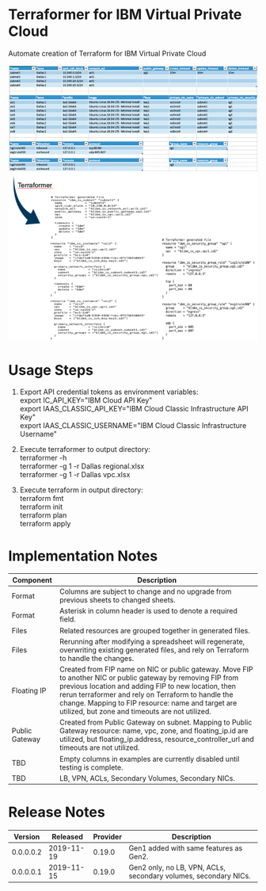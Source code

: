 # Terraformer for IBM Virtual Private Cloud

Automate creation of Terraform for IBM Virtual Private Cloud

![TerraformerExample](/images/terraformerexample.png)

# Usage Steps

1. Export API credential tokens as environment variables:\
export IC_API_KEY="IBM Cloud API Key"\
export IAAS_CLASSIC_API_KEY="IBM Cloud Classic Infrastructure API Key"\
export IAAS_CLASSIC_USERNAME="IBM Cloud Classic Infrastructure Username"

2. Execute terraformer to output directory:\
terraformer -h\
terraformer -g 1 -r Dallas regional.xlsx\
terraformer -g 1 -r Dallas vpc.xlsx

3. Execute terraform in output directory:\
terraform fmt\
terraform init\
terraform plan\
terraform apply
 
# Implementation Notes

| Component | Description |
| --- | --- |
| Format | Columns are subject to change and no upgrade from previous sheets to changed sheets. |
| Format | Asterisk in column header is used to denote a required field. |
| Files | Related resources are grouped together in generated files. |
| Files | Rerunning after modifying a spreadsheet will regenerate, overwriting existing generated files, and rely on Terraform to handle the changes. |
| Floating IP | Created from FIP name on NIC or public gateway.  Move FIP to another NIC or public gateway by removing FIP from previous location and adding FIP to new location, then rerun terraformer and rely on Terraform to handle the change.  Mapping to FIP resource: name and target are utilized, but zone and timeouts are not utilized. |
| Public Gateway | Created from Public Gateway on subnet.  Mapping to Public Gateway resource: name, vpc, zone, and floating_ip.id are utilized, but floating_ip.address, resource_controller_url and timeouts are not utilized. |
| TBD | Empty columns in examples are currently disabled until testing is complete. |
| TBD | LB, VPN, ACLs, Secondary Volumes, Secondary NICs. |

# Release Notes

| Version | Released | Provider | Description |
| --- | --- | --- | --- |
| 0.0.0.0.2 | 2019-11-19 | 0.19.0 | Gen1 added with same features as Gen2. |
| 0.0.0.0.1 | 2019-11-15 | 0.19.0 | Gen2 only, no LB, VPN, ACLs, secondary volumes, secondary NICs. |

